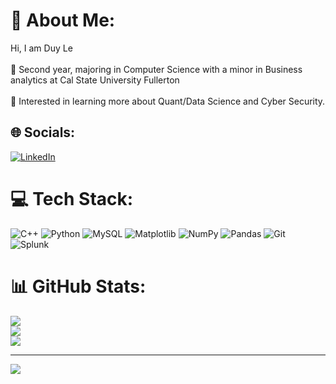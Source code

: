 # 💫 About Me:
Hi, I am Duy Le <br><br>🎒 Second year, majoring in Computer Science with a minor in Business analytics at Cal State University Fullerton<br><br>🤔 Interested in learning more about Quant/Data Science and Cyber Security.<br>


## 🌐 Socials:
[![LinkedIn](https://img.shields.io/badge/LinkedIn-%230077B5.svg?logo=linkedin&logoColor=white)](https://linkedin.com/in/duy-le-203b14276) 

# 💻 Tech Stack:
![C++](https://img.shields.io/badge/c++-%2300599C.svg?style=for-the-badge&logo=c%2B%2B&logoColor=white) ![Python](https://img.shields.io/badge/python-3670A0?style=for-the-badge&logo=python&logoColor=ffdd54) ![MySQL](https://img.shields.io/badge/mysql-4479A1.svg?style=for-the-badge&logo=mysql&logoColor=white) ![Matplotlib](https://img.shields.io/badge/Matplotlib-%23ffffff.svg?style=for-the-badge&logo=Matplotlib&logoColor=black) ![NumPy](https://img.shields.io/badge/numpy-%23013243.svg?style=for-the-badge&logo=numpy&logoColor=white) ![Pandas](https://img.shields.io/badge/pandas-%23150458.svg?style=for-the-badge&logo=pandas&logoColor=white) ![Git](https://img.shields.io/badge/git-%23F05033.svg?style=for-the-badge&logo=git&logoColor=white) ![Splunk](https://img.shields.io/badge/splunk-%23000000.svg?style=for-the-badge&logo=splunk&logoColor=white)
# 📊 GitHub Stats:
![](https://github-readme-stats.vercel.app/api?username=LeDuy23&theme=dark&hide_border=false&include_all_commits=false&count_private=false)<br/>
![](https://github-readme-streak-stats.herokuapp.com/?user=LeDuy23&theme=dark&hide_border=false)<br/>
![](https://github-readme-stats.vercel.app/api/top-langs/?username=LeDuy23&theme=dark&hide_border=false&include_all_commits=false&count_private=false&layout=compact)

---
[![](https://visitcount.itsvg.in/api?id=LeDuy23&icon=0&color=0)](https://visitcount.itsvg.in)

<!-- Proudly created with GPRM ( https://gprm.itsvg.in ) -->
